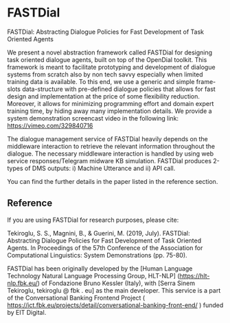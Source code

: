 # FASTDial
FASTDial: Abstracting Dialogue Policies for Fast Development of Task Oriented Agents

We present a novel abstraction framework called FASTDial for designing task oriented dialogue agents, built on top of the OpenDial toolkit. This framework is meant to facilitate prototyping and development of dialogue systems from scratch also by non tech savvy especially when limited training data is available. To this end, we use a generic and simple frame-slots data-structure with pre-defined dialogue policies that allows for fast design and implementation at the price of some flexibility reduction. Moreover, it allows for minimizing programming effort and domain expert training time, by hiding away many implementation details. We provide a system demonstration screencast video in the following link: https://vimeo.com/329840716

The dialogue management service of FASTDial heavily  depends on the middleware interaction to retrieve the relevant information throughout the dialogue.  The necessary middleware interaction is handled by using web service responses/Telegram midware KB simulation. FASTDial produces 2-types of DMS outputs: i) Machine Utterance and ii) API call. 

You can find the further details in the paper listed in the reference section.

## Reference
If you are using FASTDial for research purposes, please cite:

Tekiroglu, S. S., Magnini, B., & Guerini, M. (2019, July). FASTDial: Abstracting Dialogue Policies for Fast Development of Task Oriented Agents. In Proceedings of the 57th Conference of the Association for Computational Linguistics: System Demonstrations (pp. 75-80).


FASTDial has been originally developed by the [Human Language Technology Natural Language Processing Group, HLT-NLP] (https://hlt-nlp.fbk.eu/) of Fondazione Bruno Kessler (Italy), with [Serra Sinem Tekiroglu, tekiroglu @ fbk . eu]  as the main developer. This service is a part of the Conversational Banking Frontend Project 
( https://ict.fbk.eu/projects/detail/conversational-banking-front-end/ ) funded by EIT Digital.
